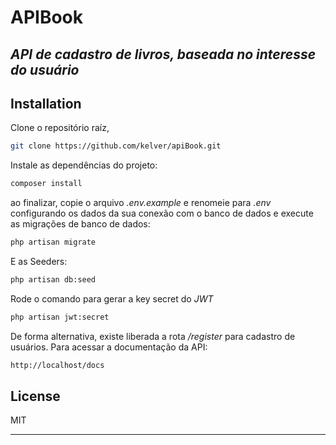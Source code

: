 # APIBook
## _API de cadastro de livros, baseada no interesse do usuário_
## Installation

Clone o repositório raíz,
```sh
git clone https://github.com/kelver/apiBook.git
```

Instale as dependências do projeto:

```sh
composer install
```
ao finalizar, copie o arquivo _.env.example_ e renomeie para _.env_ configurando os dados da sua conexão com o banco de dados e execute as migrações de banco de dados:
```sh
php artisan migrate
```
E as Seeders:
```sh
php artisan db:seed
```
Rode o comando para gerar a key secret do _JWT_
```sh
php artisan jwt:secret
```
De forma alternativa, existe liberada a rota _/register_ para cadastro de usuários.
Para acessar a documentação da API:
```sh
http://localhost/docs
```

## License

MIT
_______________
